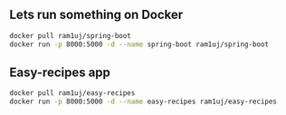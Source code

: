 ## Lets run something on Docker

```bash
docker pull ram1uj/spring-boot
docker run -p 8000:5000 -d --name spring-boot ram1uj/spring-boot
```

## Easy-recipes app

```bash
docker pull ram1uj/easy-recipes
docker run -p 8000:5000 -d --name easy-recipes ram1uj/easy-recipes
```
